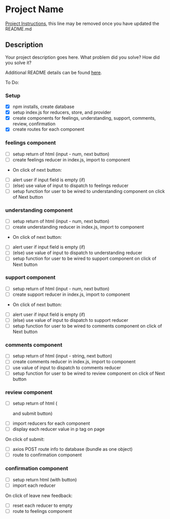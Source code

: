 # Project Name

[Project Instructions](./INSTRUCTIONS.md), this line may be removed once you have updated the README.md

## Description

Your project description goes here. What problem did you solve? How did you solve it?

Additional README details can be found [here](https://github.com/PrimeAcademy/readme-template/blob/master/README.md).



To Do:

### Setup

- [x] npm installs, create database
- [x] setup index.js for reducers, store, and provider
- [x] create components for feelings, understanding, support, comments, review, confirmation
- [x] create routes for each component

### feelings component
- [ ] setup return of html (input - num, next button)
- [ ] create feelings reducer in index.js, import to component

- On click of next button:
- [ ] alert user if input field is empty (if)
- [ ] (else) use value of input to dispatch to feelings reducer
- [ ] setup function for user to be wired to understanding component on click of Next button

### understanding component
- [ ] setup return of html (input - num, next button)
- [ ] create understanding reducer in index.js, import to component

- On click of next button:
- [ ] alert user if input field is empty (if)
- [ ] (else) use value of input to dispatch to understanding reducer
- [ ] setup function for user to be wired to support component on click of Next button

### support component
- [ ] setup return of html (input - num, next button)
- [ ] create support reducer in index.js, import to component

- On click of next button:
- [ ] alert user if input field is empty (if)
- [ ] (else) use value of input to dispatch to support reducer
- [ ] setup function for user to be wired to comments component on click of Next button

### comments component
- [ ] setup return of html (input - string, next button)
- [ ] create comments reducer in index.js, import to component
- [ ] use value of input to dispatch to comments reducer
- [ ] setup function for user to be wired to review component on click of Next button

### review component
- [ ] setup return of html (<p> and submit button)
- [ ] import reducers for each component
- [ ] display each reducer value in p tag on page

On click of submit:
- [ ] axios POST route info to database (bundle as one object)
- [ ] route to confirmation component

### confirmation component
- [ ] setup return html (with button)
- [ ] import each reducer

On click of leave new feedback:
- [ ] reset each reducer to empty
- [ ] route to feelings component